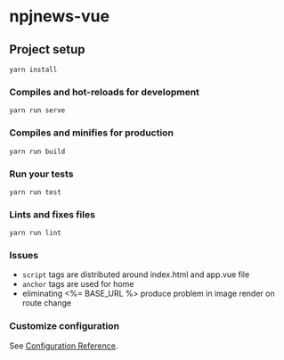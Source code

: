 # npjnews-vue

## Project setup
```
yarn install
```

### Compiles and hot-reloads for development
```
yarn run serve
```

### Compiles and minifies for production
```
yarn run build
```

### Run your tests
```
yarn run test
```

### Lints and fixes files
```
yarn run lint
```
### Issues
- `script` tags are distributed around index.html and app.vue file
- `anchor` tags are used for home
- eliminating <%= BASE_URL %> produce problem in image render on route change

### Customize configuration
See [Configuration Reference](https://cli.vuejs.org/config/).
